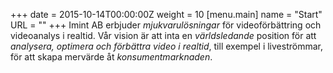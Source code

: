 +++
date = 2015-10-14T00:00:00Z
weight = 10
[menu.main]
name = "Start"
URL = ""
+++
Imint AB erbjuder _mjukvarulösningar_ för videoförbättring och videoanalys i realtid. Vår vision är att inta en _världsledande_ position för att _analysera, optimera och förbättra video i realtid_, till exempel i liveströmmar, för att skapa mervärde åt _konsumentmarknaden_.

